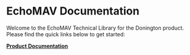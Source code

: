 # EchoMAV Documentation

Welcome to the EchoMAV Technical Library for the Donington product. Please find the quick links below to get started:

**[Product Documentation](donington.md)**  
